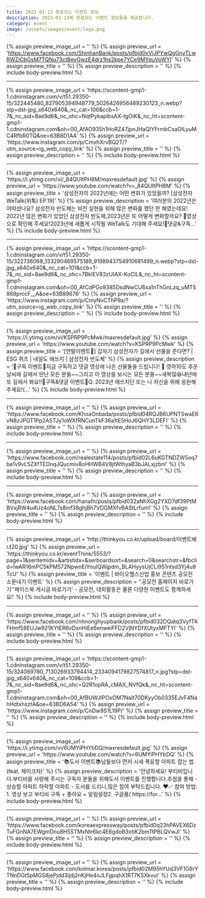```yaml
---
title: 2023-01-13 종료되는 이벤트 정보
description: 2023-01-13에 종료되는 이벤트 정보들을 제공합니다.
category: event
image: /assets/images/event/logo.png
---
```

{% assign preview_image_url = '' %}
{% assign preview_url = 'https://www.facebook.com/ShinhanBank/posts/pfbid0vVjJPYwQgGnyTLwRWZiCbGsM7TQNu73ctBevGwzE4drz1hs2kpe7YCe9MYquVoWYl' %}
{% assign preview_title = '' %}
{% assign preview_description = '' %}
{% include body-preview.html %}
<hr>{% assign preview_image_url = 'https://scontent-gmp1-1.cdninstagram.com/v/t51.29350-15/322445480_827905394948779_5026426956489230123_n.webp?stp=dst-jpg_s640x640&amp;_nc_cat=106&amp;ccb=1-7&amp;_nc_sid=8ae9d6&amp;_nc_ohc=NqtPykapibsAX-tgOiK&amp;_nc_ht=scontent-gmp1-1.cdninstagram.com&amp;oh=00_AfAO935h1HoRZ47jpnJHaQIYFrmbCxaOILyuMC4RfbR0TQ&amp;oe=63B8D1AA' %}
{% assign preview_url = 'https://www.instagram.com/p/CmxhXrvBQ2T/?utm_source=ig_web_copy_link' %}
{% assign preview_title = '' %}
{% assign preview_description = '' %}
{% include body-preview.html %}
<hr>{% assign preview_image_url = 'https://i.ytimg.com/vi/_84QUItPH8M/maxresdefault.jpg' %}
{% assign preview_url = 'https://www.youtube.com/watch?v=_84QUItPH8M' %}
{% assign preview_title = '삼성전자의 2022년에는 어떤 변화가 있었을까? [삼성전자 WeTalk(위톡) EP.19]' %}
{% assign preview_description = '여러분의 2022년은 어떠셨나요? 삼성전자 반도체는 비전 실현을 위해 많은 변화를 했던 한 해였는데요! 2022년 많은 변화가 있었던 삼성전자 반도체,2023년은 또 어떻게 변화할까요? 🤗영상으로 확인해 주세요!2023년에 새롭게 시작될 WeTalk도 기대해 주세요!📢댓글&amp;구독...' %}
{% include body-preview.html %}
<hr>{% assign preview_image_url = 'https://scontent-gmp1-1.cdninstagram.com/v/t51.29350-15/322736068_133290469575189_9198943754910681499_n.webp?stp=dst-jpg_s640x640&amp;_nc_cat=101&amp;ccb=1-7&amp;_nc_sid=8ae9d6&amp;_nc_ohc=7BklEV83zUIAX-KoClL&amp;_nc_ht=scontent-gmp1-1.cdninstagram.com&amp;oh=00_AfCdPGo9385DsdNwCU6xa1nThGnLzq_uMTS868prccF__A&amp;oe=63B89676' %}
{% assign preview_url = 'https://www.instagram.com/p/CmyNvCThP9a/?utm_source=ig_web_copy_link' %}
{% assign preview_title = '' %}
{% assign preview_description = '' %}
{% include body-preview.html %}
<hr>{% assign preview_image_url = 'https://i.ytimg.com/vi/KSPRP9PcMwk/maxresdefault.jpg' %}
{% assign preview_url = 'https://www.youtube.com/watch?v=KSPRP9PcMwk' %}
{% assign preview_title = '[연말이벤트🎁] 갑자기 삼성전자가 길에서 선물을 준다면? | ESG 퀴즈 | 내일도 애쓰지 | 삼성전자 반도체' %}
{% assign preview_description = '📢구독 이벤트📢지금 구독하고 댓글 영상에 나온 선물들을 드립니다! 🎁 영하10도 추운 날씨에 길에서 만난 모든 분들~~그리고 이 영상을 보시는 모든 분들~~새복많😆내년에 또 길에서 봐요!!📢구독&amp;댓글 이벤트📢Q. 2023년 애쓰지단 또는 나 자신을 위해 응원해 주세요!(...' %}
{% include body-preview.html %}
<hr>{% assign preview_image_url = '' %}
{% assign preview_url = 'https://www.facebook.com/KhoaOnbada/posts/pfbid04RQJB6UPNTSwaE6vN8zJPGT1Pp2ASTJy1oWXfRNCunTkF36a1tE5HoJ6QHY3LDEFl' %}
{% assign preview_title = '' %}
{% assign preview_description = '' %}
{% include body-preview.html %}
<hr>{% assign preview_image_url = '' %}
{% assign preview_url = 'https://www.facebook.com/realestate114/posts/pfbid02L6uKGTNDZW5oq7be1v9vL5ZXfTEDnqJQucmiv8oHHWB4V8jtWthyaB3bJALxjzbnl' %}
{% assign preview_title = '' %}
{% assign preview_description = '' %}
{% include body-preview.html %}
<hr>{% assign preview_image_url = '' %}
{% assign preview_url = 'https://www.facebook.com/hanafn/posts/pfbid032aNhXGg2YXD7df39PtMBVxjRW4u4Uz4oNL7s8inf38ghjBh7VDGMXfvBAStLrfuml' %}
{% assign preview_title = '' %}
{% assign preview_description = '' %}
{% include body-preview.html %}
<hr>{% assign preview_image_url = 'http://thinkyou.co.kr/upload/board/이벤트배너20.jpg' %}
{% assign preview_url = 'https://thinkyou.co.kr/eventThink/5553/?page=1&seritemidx=&artistidx=&serboardsort=&search=0&searchstr=&fbclid=IwAR16mPC5kPM572NpwnEiYnulQWjpdm_BLAHyysUjCLi951ntsd3Yj4u9TcU' %}
{% assign preview_title = '이벤트 | 바이오헬스산업 홍보 콘텐츠 공모전 소문내기 이벤트' %}
{% assign preview_description = '&#39;공모전 홈페이지 바로가기&#39;&#39;페이스북 게시글 바로가기&#39; - 공모전, 대외활동은 물론 다양한 이벤트도 함께하세요!' %}
{% include body-preview.html %}
<hr>{% assign preview_image_url = '' %}
{% assign preview_url = 'https://www.facebook.com/nhnonghyupbank/posts/pfbid032DQatq3VyfTKFHmf58EUJw921KYtER6vDxnHiEe6enweiFFD2VjNYDfXUtyxMFTYl' %}
{% assign preview_title = '' %}
{% assign preview_description = '' %}
{% include body-preview.html %}
<hr>{% assign preview_image_url = 'https://scontent-gmp1-1.cdninstagram.com/v/t51.29350-15/324069780_713026933794414_2334094179827574817_n.jpg?stp=dst-jpg_s640x640&amp;_nc_cat=109&amp;ccb=1-7&amp;_nc_sid=8ae9d6&amp;_nc_ohc=Q2R1opRA_cMAX_NVfQk&amp;_nc_ht=scontent-gmp1-1.cdninstagram.com&amp;oh=00_AfBUWJIPOxOM7NaIt70DKyyOb0335EJvF4NahHdtxhsztA&amp;oe=63BD6A54' %}
{% assign preview_url = 'https://www.instagram.com/p/CnDw9S1L19P/' %}
{% assign preview_title = '' %}
{% assign preview_description = '' %}
{% include body-preview.html %}
<hr>{% assign preview_image_url = 'https://i.ytimg.com/vi/6UMYiPHYbDQ/maxresdefault.jpg' %}
{% assign preview_url = 'https://www.youtube.com/watch?v=6UMYiPHYbDQ' %}
{% assign preview_title = '📚도서 이벤트📚남들보다 먼저 시세 폭등할 아파트 잡는 법 (feat. 제이크차)' %}
{% assign preview_description = '안녕하세요! 부티비입니다.부티비를 사랑해 주시는 구독자 분들을 위해도서 이벤트를 진행합니다.추첨을 통해 -상승할 아파트 하락할 아파트 - 도서를 드리니,많은 참여 부탁드립니다. ❤️✅ 참여 방법: 1. 영상 보고 부티비 구독 + 좋아요 + 알림설정2. 구글폼( https://for...' %}
{% include body-preview.html %}
<hr>{% assign preview_image_url = '' %}
{% assign preview_url = 'https://www.facebook.com/koreaexpressway/posts/pfbid0q23hPAVEX6DzTuFGnNA7EWgmDnu8H5STMxNtr6kc4E6gdoB3xtiK2bmTtPBLQVwJl' %}
{% assign preview_title = '' %}
{% assign preview_description = '' %}
{% include body-preview.html %}
<hr>{% assign preview_image_url = '' %}
{% assign preview_url = 'https://www.facebook.com/kolmar.korea/posts/pfbid02M95hYUd3VF1G9rYTNnDGt5pMGS8jePjdd3ijdj2nKjHe4oJLFgpqhX1RT7KSXkvul' %}
{% assign preview_title = '' %}
{% assign preview_description = '' %}
{% include body-preview.html %}